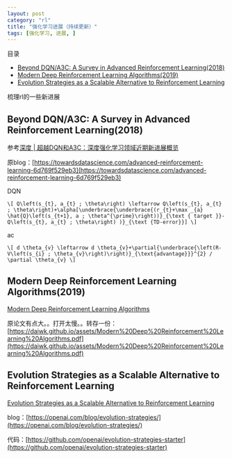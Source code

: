 ```yaml
---
layout: post
category: "rl"
title: "强化学习进展（持续更新）"
tags: [强化学习, 进展, ]
---
```


目录

<!-- TOC -->

- [Beyond DQN/A3C: A Survey in Advanced Reinforcement Learning(2018)](#beyond-dqna3c-a-survey-in-advanced-reinforcement-learning2018)
- [Modern Deep Reinforcement Learning Algorithms(2019)](#modern-deep-reinforcement-learning-algorithms2019)
- [Evolution Strategies as a Scalable Alternative to Reinforcement Learning](#evolution-strategies-as-a-scalable-alternative-to-reinforcement-learning)

<!-- /TOC -->

梳理rl的一些新进展

## Beyond DQN/A3C: A Survey in Advanced Reinforcement Learning(2018)

参考[深度 \| 超越DQN和A3C：深度强化学习领域近期新进展概览](https://mp.weixin.qq.com/s?__biz=MzA3MzI4MjgzMw==&mid=2650751210&idx=4&sn=a1d4c4c2b27a7f62a4edbd74f626f23c&chksm=871a8494b06d0d82e3dc22b8a591cde7449d845576bbbdecf98ad513a4326cfe9b34eb6272b4&mpshare=1&scene=1&srcid=050208JkhftrjXIfdxVcWRZi&pass_ticket=csFmp%2BqPqpbOEtBCr9byDm0vHyp83ccxf21EyZaHyV%2BoFQOLINXIlgzuTkVvCg24#rd)

原blog：[https://towardsdatascience.com/advanced-reinforcement-learning-6d769f529eb3](https://towardsdatascience.com/advanced-reinforcement-learning-6d769f529eb3)

DQN

`\[
Q\left(s_{t}, a_{t} ; \theta\right) \leftarrow Q\left(s_{t}, a_{t} ; \theta\right)+\alpha[\underbrace{\underbrace{(r_{t}+\max _{a} \hat{Q}\left(s_{t+1}, a ; \theta^{\prime}\right))}_{\text { target }}-Q\left(s_{t}, a_{t} ; \theta\right) )}_{\text {TD-error}}]
\]`

ac

`\[
d \theta_{v} \leftarrow d \theta_{v}+\partial{\underbrace{\left(R-V\left(s_{i} ; \theta_{v}\right)\right)}_{\text{advantage}}}^{2} / \partial \theta_{v}
\]`

## Modern Deep Reinforcement Learning Algorithms(2019)

[Modern Deep Reinforcement Learning Algorithms](https://arxiv.org/pdf/1906.10025v1.pdf)

原论文有点大。。打开太慢。。转存一份：[https://daiwk.github.io/assets/Modern%20Deep%20Reinforcement%20Learning%20Algorithms.pdf](https://daiwk.github.io/assets/Modern%20Deep%20Reinforcement%20Learning%20Algorithms.pdf)


## Evolution Strategies as a Scalable Alternative to Reinforcement Learning

[Evolution Strategies as a Scalable Alternative to Reinforcement Learning](https://arxiv.org/abs/1703.03864)

blog：[https://openai.com/blog/evolution-strategies/](https://openai.com/blog/evolution-strategies/)

代码：[https://github.com/openai/evolution-strategies-starter](https://github.com/openai/evolution-strategies-starter)

